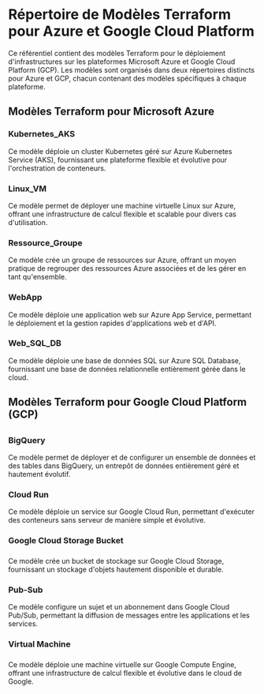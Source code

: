 
# Répertoire de Modèles Terraform pour Azure et Google Cloud Platform 
Ce référentiel contient des modèles Terraform pour le déploiement d'infrastructures sur les plateformes Microsoft Azure et Google Cloud Platform (GCP). Les modèles sont organisés dans deux répertoires distincts pour Azure et GCP, chacun contenant des modèles spécifiques à chaque plateforme.

## Modèles Terraform pour Microsoft Azure
### Kubernetes_AKS
Ce modèle déploie un cluster Kubernetes géré sur Azure Kubernetes Service (AKS), fournissant une plateforme flexible et évolutive pour l'orchestration de conteneurs.

### Linux_VM
Ce modèle permet de déployer une machine virtuelle Linux sur Azure, offrant une infrastructure de calcul flexible et scalable pour divers cas d'utilisation.

### Ressource_Groupe
Ce modèle crée un groupe de ressources sur Azure, offrant un moyen pratique de regrouper des ressources Azure associées et de les gérer en tant qu'ensemble.

### WebApp
Ce modèle déploie une application web sur Azure App Service, permettant le déploiement et la gestion rapides d'applications web et d'API.

### Web_SQL_DB
Ce modèle déploie une base de données SQL sur Azure SQL Database, fournissant une base de données relationnelle entièrement gérée dans le cloud.

## Modèles Terraform pour Google Cloud Platform (GCP)<h2>
### BigQuery
Ce modèle permet de déployer et de configurer un ensemble de données et des tables dans BigQuery, un entrepôt de données entièrement géré et hautement évolutif.

### Cloud Run
Ce modèle déploie un service sur Google Cloud Run, permettant d'exécuter des conteneurs sans serveur de manière simple et évolutive.

### Google Cloud Storage Bucket<h3>
Ce modèle crée un bucket de stockage sur Google Cloud Storage, fournissant un stockage d'objets hautement disponible et durable.

### Pub-Sub
Ce modèle configure un sujet et un abonnement dans Google Cloud Pub/Sub, permettant la diffusion de messages entre les applications et les services.

### Virtual Machine<h3>
Ce modèle déploie une machine virtuelle sur Google Compute Engine, offrant une infrastructure de calcul flexible et évolutive dans le cloud de Google.

